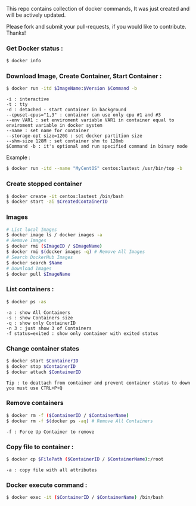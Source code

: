 
This repo contains collection of docker commands, It was just created and will be actively updated. 

Please fork and submit your pull-requests, if you would like to contribute. Thanks!

### Get Docker status :
```bash
$ docker info 
```

### Download Image, Create Container, Start Container : 
```bash
$ docker run -itd $ImageName:$Version $Command -b
```
```
-i : interactive
-t : tty
-d : detached - start container in background
--cpuset-cpus="1,3" : container can use only cpu #1 and #3
--env VAR1 : set enviroment variable VAR1 in container equal to enviroment variable in docker system
--name : set name for container
--storage-opt size=120G : set docker partition size
--shm-size 128M : set container shm to 128mb
$Command -b : it's optional and run specified command in binary mode
```
Example :
```bash
$ docker run -itd --name "MyCentOS" centos:lastest /usr/bin/top -b
```


### Create stopped container
```bash
$ docker create -it centos:lastest /bin/bash
$ docker start -ai $CreatedContainerID
```

### Images
```bash
# List local Images
$ docker image ls / docker images -a
# Remove Images
$ docker rmi ($ImageID / $ImageName)
$ docker rmi $(docker images -q) # Remove All Images
# Search DockerHub Images
$ docker search $Name
# Download Images
$ docker pull $ImageName
```

### List containers :
```bash
$ docker ps -as
```
```
-a : show All Containers
-s : show Containers size
-q : show only ContainerID
-n 3 : just show 3 of Containers
-f status=exited : show only container with exited status
```

### Change container states
```bash
$ docker start $ContainerID
$ docker stop $ContainerID
$ docker attach $ContainerID
```
```
Tip : to deattach from container and prevent container status to down you must use CTRL+P+Q
```

### Remove containers
```bash
$ docker rm -f ($ContainerID / $ContainerName)
$ docker rm -f $(docker ps -aq) # Remove All Containers
```
```
-f : Force Up Container to remove
```

### Copy file to container :
```bash
$ docker cp $FilePath ($ContainerID / $ContainerName):/root
```
```
-a : copy file with all attributes
```

### Docker execute command :
```bash
$ docker exec -it ($ContainerID / $ContainerName) /bin/bash
```
